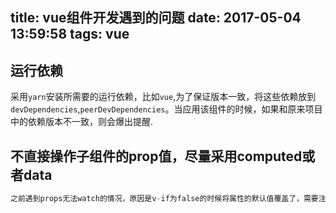 title: vue组件开发遇到的问题
date: 2017-05-04 13:59:58
tags: vue
---

## 运行依赖

采用`yarn`安装所需要的运行依赖，比如`vue`,为了保证版本一致，将这些依赖放到`devDependencies`,`peerDevDependencies`。当应用该组件的时候，如果和原来项目中的依赖版本不一致，则会爆出提醒.


## 不直接操作子组件的prop值，尽量采用computed或者data
```js
之前遇到props无法watch的情况，原因是v-if为false的时候将属性的默认值覆盖了，需要注意

```
